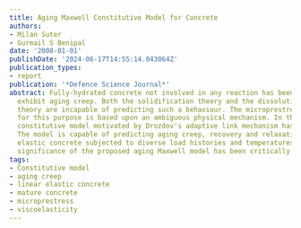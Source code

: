 ```yaml
---
title: Aging Maxwell Constitutive Model for Concrete
authors:
- Milan Suter
- Gurmail S Benipal
date: '2008-01-01'
publishDate: '2024-06-17T14:55:14.043064Z'
publication_types:
- report
publication: '*Defence Science Journal*'
abstract: Fully-hydrated concrete not involved in any reaction has been observed to
  exhibit aging creep. Both the solidification theory and the dissolution-precipitation
  theory are incapable of predicting such a behaviour. The microprestress theory proposed
  for this purpose is based upon an ambiguous physical mechanism. In this paper, a
  constitutive model motivated by Drozdov's adaptive link mechanism has been proposed.
  The model is capable of predicting aging creep, recovery and relaxation for linear
  elastic concrete subjected to diverse load histories and temperatures. The theoretical
  significance of the proposed aging Maxwell model has been critically evaluated.
tags:
- Constitutive model
- aging creep
- linear elastic concrete
- mature concrete
- microprestress
- viscoelasticity
---
```

